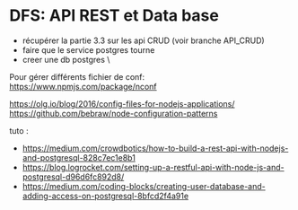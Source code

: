 # DFS: API REST et Data base

* récupérer la partie 3.3 sur les api CRUD (voir branche API_CRUD)
* faire que le service postgres tourne
* creer une db postgres
\

Pour gérer différents fichier de conf: https://www.npmjs.com/package/nconf

https://olg.io/blog/2016/config-files-for-nodejs-applications/
https://github.com/bebraw/node-configuration-patterns

tuto :
* https://medium.com/crowdbotics/how-to-build-a-rest-api-with-nodejs-and-postgresql-828c7ec1e8b1
* https://blog.logrocket.com/setting-up-a-restful-api-with-node-js-and-postgresql-d96d6fc892d8/
* https://medium.com/coding-blocks/creating-user-database-and-adding-access-on-postgresql-8bfcd2f4a91e
